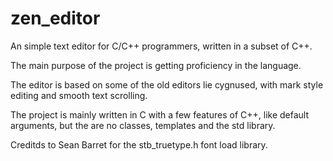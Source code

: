 # zen_editor

An simple text editor for C/C++ programmers, written in a subset of C++.

The main purpose of the project is getting proficiency in the language.

The editor is based on some of the old editors lie cygnused, with mark style editing and smooth text scrolling.

The project is mainly written in C with a few features of C++, like default arguments, but the are no classes, templates and the std library.

Creditds to Sean Barret for the stb_truetype.h font load library.